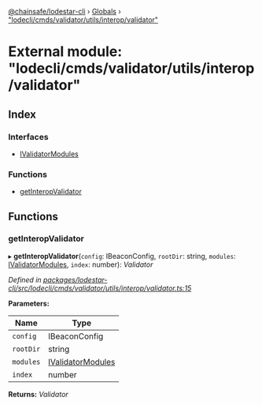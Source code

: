 [@chainsafe/lodestar-cli](../README.md) › [Globals](../globals.md) › ["lodecli/cmds/validator/utils/interop/validator"](_lodecli_cmds_validator_utils_interop_validator_.md)

# External module: "lodecli/cmds/validator/utils/interop/validator"

## Index

### Interfaces

* [IValidatorModules](../interfaces/_lodecli_cmds_validator_utils_interop_validator_.ivalidatormodules.md)

### Functions

* [getInteropValidator](_lodecli_cmds_validator_utils_interop_validator_.md#getinteropvalidator)

## Functions

###  getInteropValidator

▸ **getInteropValidator**(`config`: IBeaconConfig, `rootDir`: string, `modules`: [IValidatorModules](../interfaces/_lodecli_cmds_validator_utils_interop_validator_.ivalidatormodules.md), `index`: number): *Validator*

*Defined in [packages/lodestar-cli/src/lodecli/cmds/validator/utils/interop/validator.ts:15](https://github.com/ChainSafe/lodestar/blob/ee8ffa456/packages/lodestar-cli/src/lodecli/cmds/validator/utils/interop/validator.ts#L15)*

**Parameters:**

Name | Type |
------ | ------ |
`config` | IBeaconConfig |
`rootDir` | string |
`modules` | [IValidatorModules](../interfaces/_lodecli_cmds_validator_utils_interop_validator_.ivalidatormodules.md) |
`index` | number |

**Returns:** *Validator*
